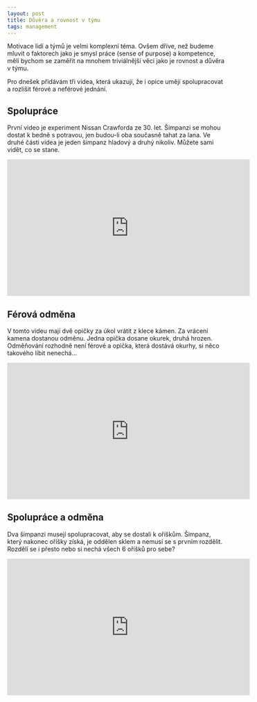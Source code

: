 ```yaml
---
layout: post
title: Důvěra a rovnost v týmu
tags: management
---
```


Motivace lidí a týmů je velmi komplexní téma. Ovšem dříve, než budeme mluvit o faktorech
jako je smysl práce (sense of purpose) a kompetence, měli bychom se zaměřit na mnohem
triviálnější věci jako je rovnost a důvěra v týmu.

Pro dnešek přidávám tři videa, která ukazují, že i opice umějí spolupracovat a rozlišit
férové a neférové jednání.

## Spolupráce

První video je experiment Nissan Crawforda ze 30. let. Šimpanzi se mohou dostat k bedně s potravou, jen
budou-li oba současně tahat za lana. Ve druhé části videa je jeden šimpanz hladový a druhý nikoliv.
Můžete sami vidět, co se stane.

<iframe width="560" height="315" src="https://www.youtube.com/embed/zrv91Pa3jgs" frameborder="0" allowfullscreen></iframe>

## Férová odměna

V tomto videu mají dvě opičky za úkol vrátit z klece kámen. Za vrácení kamena dostanou odměnu. Jedna opička dosane okurek,
druhá hrozen. Odměňování rozhodně není férové a opička, která dostává okurhy, si něco takového
líbit nenechá...

<iframe width="560" height="315" src="https://www.youtube.com/embed/QijfsvQO-54" frameborder="0" allowfullscreen></iframe>

## Spolupráce a odměna

Dva šimpanzi musejí spolupracovat, aby se dostali k oříškům. Šimpanz, který nakonec oříšky získá,
je oddělen sklem a nemusí se s prvním rozdělit. Rozdělí se i přesto nebo si nechá všech 6 oříšků pro sebe?

<iframe width="560" height="315" src="https://www.youtube.com/embed/2BYJf2xSONc" frameborder="0" allowfullscreen></iframe>
